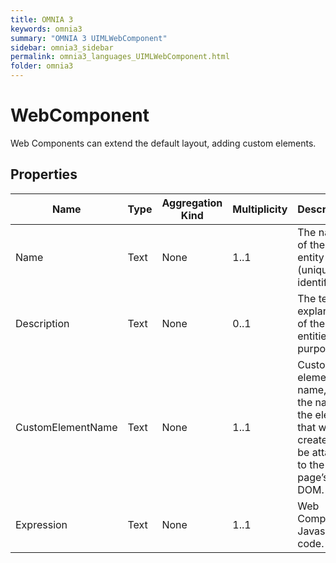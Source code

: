 ```yaml
---
title: OMNIA 3
keywords: omnia3
summary: "OMNIA 3 UIMLWebComponent"
sidebar: omnia3_sidebar
permalink: omnia3_languages_UIMLWebComponent.html
folder: omnia3
---
```


# WebComponent
Web Components can extend the default layout, adding custom elements.
## Properties

| Name | Type | Aggregation Kind | Multiplicity | Description |
| --------- | --------- | --------- | --------- | --------- |
| Name | Text | None | 1..1 | The name of the entity (unique identifier). |
| Description | Text | None | 0..1 | The textual explanation of the entities’ purpose. |
| CustomElementName | Text | None | 1..1 | Custom element name, or the name of the element that will be created to be attached to the page’s DOM. |
| Expression | Text | None | 1..1 | Web Component Javascript code. |


